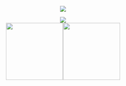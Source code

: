 <p align="center">
  <img src="https://github.com/Steffen70/Steffen70/blob/main/community.gif">
</p>

<div align="center" style="display: flex; justify-content: center; align-items: center;">
  <a href="https://github.com/Steffen70/Steffen70/blob/main/LICENSE"><img src="https://img.shields.io/github/license/Steffen70/Steffen70?style=for-the-badge&color=orange"></a>
</div>

<div align="center" style="display: flex; justify-content: center; align-items: center;">
    <img src="https://github-readme-stats.vercel.app/api/top-langs/?username=Steffen70&layout=compact&theme=flag-india&hide_border=true" style="height: 155px;">
    <img src="http://github-readme-streak-stats.herokuapp.com?user=Steffen70&theme=flag-india&hide_border=true" style="height: 155px;">
</div>
